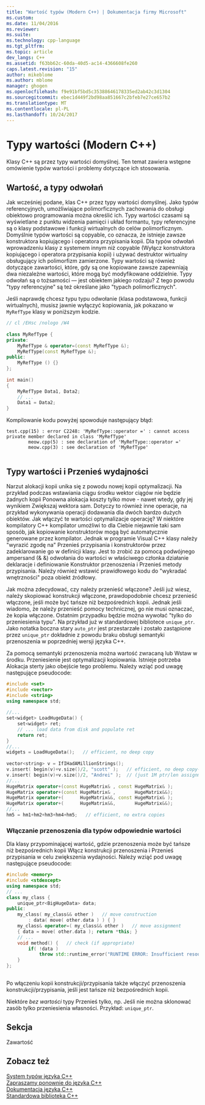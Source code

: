 ```yaml
---
title: "Wartość typów (Modern C++) | Dokumentacja firmy Microsoft"
ms.custom: 
ms.date: 11/04/2016
ms.reviewer: 
ms.suite: 
ms.technology: cpp-language
ms.tgt_pltfrm: 
ms.topic: article
dev_langs: C++
ms.assetid: f63bb62c-60da-40d5-ac14-4366608fe260
caps.latest.revision: "15"
author: mikeblome
ms.author: mblome
manager: ghogen
ms.openlocfilehash: f9e91bf5bd5c35388646178335ed2ab42c3d1304
ms.sourcegitcommit: ebec1d449f2bd98aa851667c2bfeb7e27ce657b2
ms.translationtype: MT
ms.contentlocale: pl-PL
ms.lasthandoff: 10/24/2017
---
```

# <a name="value-types-modern-c"></a>Typy wartości (Modern C++)
Klasy C++ są przez typy wartości domyślnej. Ten temat zawiera wstępne omówienie typów wartości i problemy dotyczące ich stosowania.  
  
## <a name="value-vs-reference-types"></a>Wartość, a typy odwołań  
 Jak wcześniej podane, klas C++ przez typy wartości domyślnej. Jako typów referencyjnych, umożliwiające polimorficznych zachowania do obsługi obiektowo programowania można określić ich. Typy wartości czasami są wyświetlane z punktu widzenia pamięci i układ formantu, typy referencyjne są o klasy podstawowe i funkcji wirtualnych do celów polimorficznym. Domyślnie typów wartości są copyable, co oznacza, że istnieje zawsze konstruktora kopiującego i operatora przypisania kopii. Dla typów odwołań wprowadzeniu klasy z systemem innym niż copyable (Wyłącz konstruktora kopiującego i operatora przypisania kopii) i używać destruktor wirtualny obsługujący ich polimorfizm zamierzone. Typy wartości są również dotyczące zawartości, które, gdy są one kopiowane zawsze zapewniają dwa niezależne wartości, które mogą być modyfikowane oddzielnie. Typy odwołań są o tożsamości — jest obiektem jakiego rodzaju? Z tego powodu "typy referencyjne" są też określane jako "typach polimorficznych".  
  
 Jeśli naprawdę chcesz typu typu odwołanie (klasa podstawowa, funkcji wirtualnych), musisz jawnie wyłączyć kopiowania, jak pokazano w `MyRefType` klasy w poniższym kodzie.  
  
```cpp  
// cl /EHsc /nologo /W4  
  
class MyRefType {  
private:  
    MyRefType & operator=(const MyRefType &);  
    MyRefType(const MyRefType &);  
public:  
    MyRefType () {}  
};  
  
int main()  
{  
    MyRefType Data1, Data2;  
    // ...  
    Data1 = Data2;  
}  
```  
  
 Kompilowanie kodu powyżej spowoduje następujący błąd:  
  
```Output  
test.cpp(15) : error C2248: 'MyRefType::operator =' : cannot access private member declared in class 'MyRefType'  
        meow.cpp(5) : see declaration of 'MyRefType::operator ='  
        meow.cpp(3) : see declaration of 'MyRefType'  
  
```  
  
## <a name="value-types-and-move-efficiency"></a>Typy wartości i Przenieś wydajności  
 Narzut alokacji kopii unika się z powodu nowej kopii optymalizacji. Na przykład podczas wstawiania ciągu środku wektor ciągów nie będzie żadnych kopii Ponowna alokacja koszty tylko move - nawet wtedy, gdy jej wynikiem Zwiększaj wektora sam. Dotyczy to również inne operacje, na przykład wykonywania operacji dodawania dla dwóch bardzo dużych obiektów. Jak włączyć te wartości optymalizacje operację? W niektóre kompilatory C++ kompilator umożliwi to dla Ciebie niejawnie taki sam sposób, jak kopiowanie konstruktorów mogą być automatycznie generowane przez kompilator. Jednak w programie Visual C++ klasy należy "wyrazić zgodę na" Przenieś przypisania i konstruktorów przez zadeklarowanie go w definicji klasy. Jest to zrobić za pomocą podwójnego ampersand (& &) odwołania do wartości w właściwego członka działanie deklaracje i definiowanie Konstruktor przenoszenia i Przenieś metody przypisania.  Należy również wstawić prawidłowego kodu do "wykradać wnętrzności" poza obiekt źródłowy.  
  
 Jak można zdecydować, czy należy przenieść włączone? Jeśli już wiesz, należy skopiować konstrukcji włączone, prawdopodobnie chcesz przenieść włączone, jeśli może być tańsze niż bezpośrednich kopii. Jednak jeśli wiadomo, że należy przenieść pomocy technicznej, go nie musi oznaczać, że kopia włączone. Ostatnim przypadku będzie można wywołać "tylko do przeniesienia typu". Na przykład już w standardowej bibliotece `unique_ptr`. Jako notatka boczna stary `auto_ptr` jest przestarzałe i zostało zastąpione przez `unique_ptr` dokładnie z powodu braku obsługi semantyki przenoszenia w poprzedniej wersji języka C++.  
  
 Za pomocą semantyki przenoszenia można wartość zwracaną lub Wstaw w środku. Przeniesienie jest optymalizacji kopiowania. Istnieje potrzeba Alokacja sterty jako obejście tego problemu. Należy wziąć pod uwagę następujące pseudocode:  
  
```cpp  
#include <set>  
#include <vector>  
#include <string>  
using namespace std;  
  
//...  
set<widget> LoadHugeData() {  
    set<widget> ret;  
    // ... load data from disk and populate ret  
    return ret;  
}  
//...  
widgets = LoadHugeData();   // efficient, no deep copy  
  
vector<string> v = IfIHadAMillionStrings();  
v.insert( begin(v)+v.size()/2, "scott" );   // efficient, no deep copy-shuffle  
v.insert( begin(v)+v.size()/2, "Andrei" );  // (just 1M ptr/len assignments)  
//...  
HugeMatrix operator+(const HugeMatrix& , const HugeMatrix& );  
HugeMatrix operator+(const HugeMatrix& ,       HugeMatrix&&);  
HugeMatrix operator+(      HugeMatrix&&, const HugeMatrix& );  
HugeMatrix operator+(      HugeMatrix&&,       HugeMatrix&&);  
//...  
hm5 = hm1+hm2+hm3+hm4+hm5;   // efficient, no extra copies  
```  
  
### <a name="enabling-move-for-appropriate-value-types"></a>Włączanie przenoszenia dla typów odpowiednie wartości  
 Dla klasy przypominającej wartość, gdzie przenoszenia może być tańsze niż bezpośrednich kopii Włącz konstrukcji przenoszenia i Przenieś przypisania w celu zwiększenia wydajności. Należy wziąć pod uwagę następujące pseudocode:  
  
```cpp  
#include <memory>  
#include <stdexcept>  
using namespace std;  
// ...  
class my_class {  
    unique_ptr<BigHugeData> data;  
public:  
    my_class( my_class&& other )   // move construction  
        : data( move( other.data ) ) { }  
    my_class& operator=( my_class&& other )   // move assignment  
    { data = move( other.data ); return *this; }  
    // ...  
    void method() {   // check (if appropriate)  
        if( !data )   
            throw std::runtime_error("RUNTIME ERROR: Insufficient resources!");  
    }  
};  
  
```  
  
 Po włączeniu kopii konstrukcji/przypisania także włączyć przenoszenia konstrukcji/przypisania, jeśli jest tańsze niż bezpośrednich kopii.  
  
 Niektóre *bez wartości* typy Przenieś tylko, np. Jeśli nie można sklonować zasób tylko przeniesienia własności. Przykład: `unique_ptr`.  
  
## <a name="section"></a>Sekcja  
 Zawartość  
  
## <a name="see-also"></a>Zobacz też  
 [System typów języka C++](../cpp/cpp-type-system-modern-cpp.md)   
 [Zapraszamy ponownie do języka C++](../cpp/welcome-back-to-cpp-modern-cpp.md)   
 [Dokumentacja języka C++](../cpp/cpp-language-reference.md)   
 [Standardowa biblioteka C++](../standard-library/cpp-standard-library-reference.md)